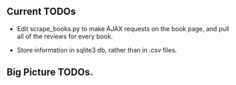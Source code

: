 ## Current TODOs

* Edit scrape_books.py to make AJAX requests on the book page, and pull all
of the reviews for every book.

* Store information in sqlite3 db, rather than in .csv files.

## Big Picture TODOs.
